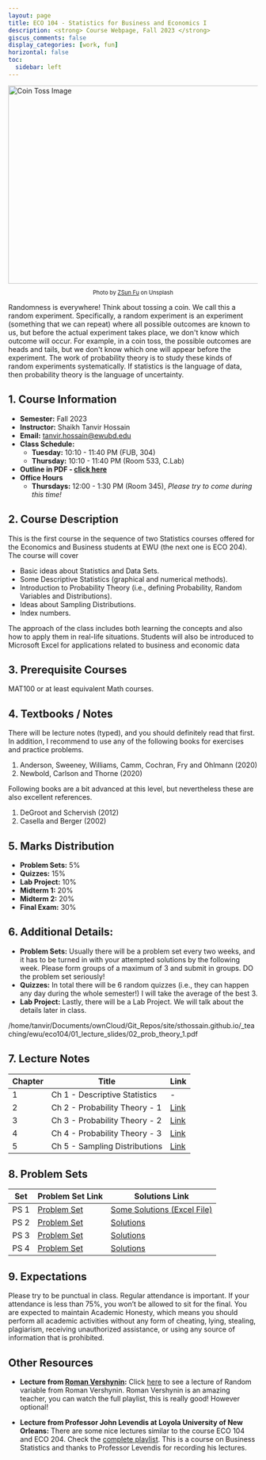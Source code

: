```yaml
---
layout: page
title: ECO 104 - Statistics for Business and Economics I
description: <strong> Course Webpage, Fall 2023 </strong>
giscus_comments: false
display_categories: [work, fun]
horizontal: false
toc:
  sidebar: left
---
```

<!-- {% if page.subtitle %}{{ page.subtitle }}{% endif %} -->

<img src="../coin_toss_unsplash.jpeg" width="600" height="400" alt="Coin Toss Image">

<p style="font-size: 0.8em; text-align: center;">Photo by <a href="https://unsplash.com/photos/grayscale-photography-of-person-holding-coin-b4D7FKAghoE" target="_blank">ZSun Fu</a> on Unsplash</p>

Randomness is everywhere! Think about tossing a coin. We call this a random experiment. Specifically, a random experiment is an experiment (something that we can repeat) where all possible outcomes are known to us, but before the actual experiment takes place, we don't know which outcome will occur. For example, in a coin toss, the possible outcomes are heads and tails, but we don't know which one will appear before the experiment. The work of probability theory is to study these kinds of random experiments systematically. If statistics is the language of data, then probability theory is the language of uncertainty.

## 1. Course Information
- **Semester:** Fall 2023 
- **Instructor:** Shaikh Tanvir Hossain
- **Email:** tanvir.hossain@ewubd.edu
- **Class Schedule:**
  - **Tuesday:** 10:10 - 11:40 PM (FUB, 304)
  - **Thursday:** 10:10 - 11:40 PM (Room 533, C.Lab)
- **Outline in PDF - [click here](../Eco104_outline_Fall2023.pdf)**
- **Office Hours**
    - **Thursdays:** 12:00 - 1:30 PM (Room 345), *Please try to come during this time!*


## 2. Course Description
This is the first course in the sequence of two Statistics courses offered for the Economics and Business students at EWU (the next one is ECO 204). The course will cover
- Basic ideas about Statistics and Data Sets.
- Some Descriptive Statistics (graphical and numerical methods).
- Introduction to Probability Theory (i.e., defining Probability, Random Variables and Distributions).
- Ideas about Sampling Distributions.
- Index numbers.

The approach of the class includes both learning the concepts and also how to apply them in real-life
situations. Students will also be introduced to Microsoft Excel for applications related to business and
economic data


## 3. Prerequisite Courses
MAT100 or at least equivalent Math courses.

## 4. Textbooks / Notes
There will be lecture notes (typed), and you should definitely read that first. In addition, I recommend to use any of the following books for exercises and practice problems.

1. Anderson, Sweeney, Williams, Camm, Cochran, Fry and Ohlmann (2020)
2. Newbold, Carlson and Thorne (2020)

Following books are a bit advanced at this level, but nevertheless these are also excellent references.

1. DeGroot and Schervish (2012)
2. Casella and Berger (2002)

## 5. Marks Distribution
- **Problem Sets:** 5%
- **Quizzes:** 15%
- **Lab Project:** 10%
- **Midterm 1:** 20%
- **Midterm 2:** 20%
- **Final Exam:** 30%

## 6. Additional Details:
- **Problem Sets:** Usually there will be a problem set every two weeks, and it has to be turned in with your attempted solutions by the following week. Please form groups of a maximum of 3 and submit in groups. DO the problem set seriously!
- **Quizzes:** In total there will be 6 random quizzes (i.e., they can happen any day during the whole semester!) I will take the average of the best 3.
- **Lab Project:** Lastly, there will be a Lab Project. We will talk about the details later in class.

/home/tanvir/Documents/ownCloud/Git_Repos/site/sthossain.github.io/_teaching/ewu/eco104/01_lecture_slides/02_prob_theory_1.pdf

## 7. Lecture Notes

| Chapter | Title                             | Link                                                                 |
|---------|-----------------------------------|----------------------------------------------------------------------|
| 1       | Ch 1 - Descriptive Statistics     |           -                                                    |
| 2       | Ch 2 - Probability Theory - 1     | [Link](../01_lecture_slides/02_prob_theory_1.pdf)              |
| 3       | Ch 3 - Probability Theory - 2     | [Link](../01_lecture_slides/03_prob_theory_2.pdf)              |
| 4       | Ch 4 - Probability Theory - 3     | [Link](../01_lecture_slides/04_prob_theory_3.pdf)              |
| 5       | Ch 5 - Sampling Distributions     | [Link](../01_lecture_slides/05_sampling_dist.pdf)              |




## 8. Problem Sets

| Set    | Problem Set Link                                     | Solutions Link                                                      |
|--------|------------------------------------------------------|----------------------------------------------------------------------|
| PS 1   | [Problem Set](../02_problem_sets/PS1/PS_1.pdf) | [Some Solutions (Excel File)](../02_problem_sets/PS1/Ch2_solns_2_2_and_2_3.xlsx) |
| PS 2   | [Problem Set](../02_problem_sets/PS2/PS_2.pdf) | [Solutions](../02_problem_sets/PS2/PS_2_withsoln.pdf)        |
| PS 3   | [Problem Set](../02_problem_sets/PS3/PS_3.pdf) | [Solutions](../02_problem_sets/PS3/PS_3_withSoln.pdf)        |
| PS 4   | [Problem Set](../02_problem_sets/PS4/PS_4.pdf) | [Solutions](../02_problem_sets/PS4/PS4/PS_4_more_solns.pdf) |



## 9. Expectations
Please try to be punctual in class. Regular attendance is important. If your attendance is less than 75%, you won’t be allowed to sit for the final. You are expected to maintain Academic Honesty, which means you should perform all academic activities without any form of cheating, lying, stealing, plagiarism, receiving unauthorized assistance, or using any source of information that is prohibited.

## Other Resources

- **Lecture from  [Roman Vershynin](https://www.math.uci.edu/~rvershyn/):**  Click [here](https://www.youtube.com/watch?v=nEikQI1Xeyw&list=PLPjEEUWIWhQVCnBNkMAc4xxCXSILJDJKl&index=23) to see a lecture of Random variable from Roman Vershynin. Roman Vershynin is an amazing teacher, you can watch the full playlist, this is really good! However optional!

- **Lecture from Professor John Levendis at Loyola University of New Orleans:** There are some nice lectures similar to the course ECO 104 and ECO 204. Check the [complete playlist](https://www.youtube.com/playlist?list=PLVTgxfhzvMsUtEMtIine6BG2_ZRDg_cq7). This is a course on Business Statistics and thanks to Professor Levendis for recording his lectures.
 